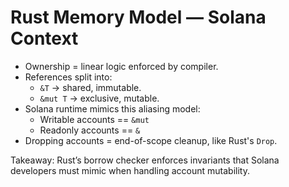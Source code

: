 # Rust Memory Model — Solana Context

- Ownership = linear logic enforced by compiler.
- References split into:
  - `&T` → shared, immutable.
  - `&mut T` → exclusive, mutable.
- Solana runtime mimics this aliasing model:
  - Writable accounts == `&mut`
  - Readonly accounts == `&`
- Dropping accounts = end-of-scope cleanup, like Rust's `Drop`.

Takeaway: Rust’s borrow checker enforces invariants that Solana developers must mimic when handling account mutability.
